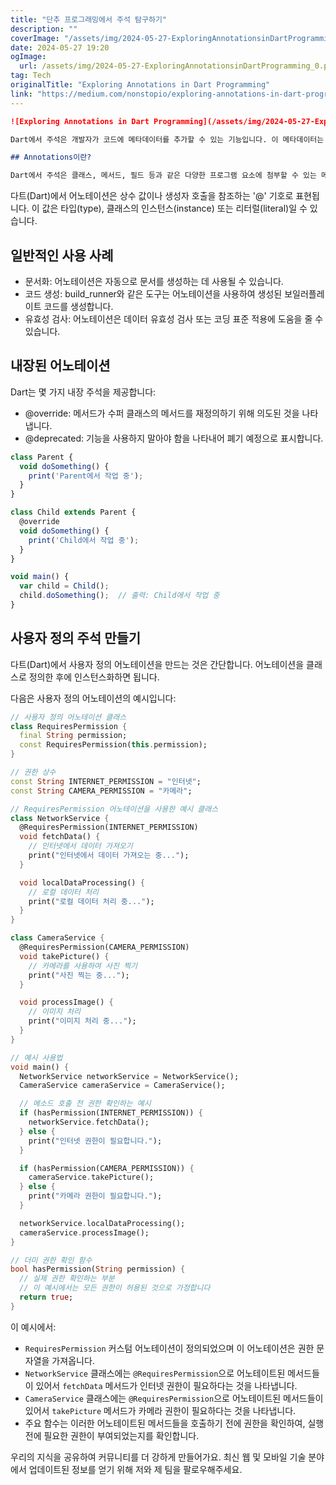 ```yaml
---
title: "단추 프로그래밍에서 주석 탐구하기"
description: ""
coverImage: "/assets/img/2024-05-27-ExploringAnnotationsinDartProgramming_0.png"
date: 2024-05-27 19:20
ogImage: 
  url: /assets/img/2024-05-27-ExploringAnnotationsinDartProgramming_0.png
tag: Tech
originalTitle: "Exploring Annotations in Dart Programming"
link: "https://medium.com/nonstopio/exploring-annotations-in-dart-programming-ae6a8e4b8624"
---
```



```markdown
![Exploring Annotations in Dart Programming](/assets/img/2024-05-27-ExploringAnnotationsinDartProgramming_0.png)

Dart에서 주석은 개발자가 코드에 메타데이터를 추가할 수 있는 기능입니다. 이 메타데이터는 도구, 라이브러리 및 런타임에서 코드 생성, 유효성 검사 및 문서화와 같은 다양한 작업을 수행하는 데 사용될 수 있습니다. 이 블로그에서는 Dart에서 주석이 작동하는 방법, 사용 방법 및 사용자 정의 주석을 만드는 방법을 살펴보겠습니다.

## Annotations이란?

Dart에서 주석은 클래스, 메서드, 필드 등과 같은 다양한 프로그램 요소에 첨부할 수 있는 메타데이터 형식입니다. 컴파일러 또는 런타임에서 처리될 수 있는 추가 정보를 제공합니다.
```

<div class="content-ad"></div>

다트(Dart)에서 어노테이션은 상수 값이나 생성자 호출을 참조하는 '@' 기호로 표현됩니다. 이 값은 타입(type), 클래스의 인스턴스(instance) 또는 리터럴(literal)일 수 있습니다.

## 일반적인 사용 사례

- 문서화: 어노테이션은 자동으로 문서를 생성하는 데 사용될 수 있습니다.
- 코드 생성: build_runner와 같은 도구는 어노테이션을 사용하여 생성된 보일러플레이트 코드를 생성합니다.
- 유효성 검사: 어노테이션은 데이터 유효성 검사 또는 코딩 표준 적용에 도움을 줄 수 있습니다.

## 내장된 어노테이션

<div class="content-ad"></div>

Dart는 몇 가지 내장 주석을 제공합니다:

- @override: 메서드가 수퍼 클래스의 메서드를 재정의하기 위해 의도된 것을 나타냅니다.
- @deprecated: 기능을 사용하지 말아야 함을 나타내어 폐기 예정으로 표시합니다.

```js
class Parent {
  void doSomething() {
    print('Parent에서 작업 중');
  }
}

class Child extends Parent {
  @override
  void doSomething() {
    print('Child에서 작업 중');
  }
}

void main() {
  var child = Child();
  child.doSomething();  // 출력: Child에서 작업 중
}
```

## 사용자 정의 주석 만들기

<div class="content-ad"></div>

다트(Dart)에서 사용자 정의 어노테이션을 만드는 것은 간단합니다. 어노테이션을 클래스로 정의한 후에 인스턴스화하면 됩니다.

다음은 사용자 정의 어노테이션의 예시입니다:

```dart
// 사용자 정의 어노테이션 클래스
class RequiresPermission {
  final String permission;
  const RequiresPermission(this.permission);
}

// 권한 상수
const String INTERNET_PERMISSION = "인터넷";
const String CAMERA_PERMISSION = "카메라";

// RequiresPermission 어노테이션을 사용한 예시 클래스
class NetworkService {
  @RequiresPermission(INTERNET_PERMISSION)
  void fetchData() {
    // 인터넷에서 데이터 가져오기
    print("인터넷에서 데이터 가져오는 중...");
  }

  void localDataProcessing() {
    // 로컬 데이터 처리
    print("로컬 데이터 처리 중...");
  }
}

class CameraService {
  @RequiresPermission(CAMERA_PERMISSION)
  void takePicture() {
    // 카메라를 사용하여 사진 찍기
    print("사진 찍는 중...");
  }

  void processImage() {
    // 이미지 처리
    print("이미지 처리 중...");
  }
}

// 예시 사용법
void main() {
  NetworkService networkService = NetworkService();
  CameraService cameraService = CameraService();

  // 메소드 호출 전 권한 확인하는 예시
  if (hasPermission(INTERNET_PERMISSION)) {
    networkService.fetchData();
  } else {
    print("인터넷 권한이 필요합니다.");
  }

  if (hasPermission(CAMERA_PERMISSION)) {
    cameraService.takePicture();
  } else {
    print("카메라 권한이 필요합니다.");
  }

  networkService.localDataProcessing();
  cameraService.processImage();
}

// 더미 권한 확인 함수
bool hasPermission(String permission) {
  // 실제 권한 확인하는 부분
  // 이 예시에서는 모든 권한이 허용된 것으로 가정합니다
  return true;
}
```

이 예시에서:

<div class="content-ad"></div>

- `RequiresPermission` 커스텀 어노테이션이 정의되었으며 이 어노테이션은 권한 문자열을 가져옵니다.
- `NetworkService` 클래스에는 `@RequiresPermission`으로 어노테이트된 메서드들이 있어서 `fetchData` 메서드가 인터넷 권한이 필요하다는 것을 나타냅니다.
- `CameraService` 클래스에는 `@RequiresPermission`으로 어노테이트된 메서드들이 있어서 `takePicture` 메서드가 카메라 권한이 필요하다는 것을 나타냅니다.
- 주요 함수는 이러한 어노테이트된 메서드들을 호출하기 전에 권한을 확인하여, 실행 전에 필요한 권한이 부여되었는지를 확인합니다.

우리의 지식을 공유하여 커뮤니티를 더 강하게 만들어가요. 최신 웹 및 모바일 기술 분야에서 업데이트된 정보를 얻기 위해 저와 제 팀을 팔로우해주세요.
